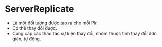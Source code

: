 # ServerReplicate
* Là một đối tượng được tạo ra cho mỗi Plr.
* Có thể thay đổi được.
* Cung cấp các thao tác sự kiện thay đổi, nhóm thuộc tính thay đổi đơn giản, tự động.

